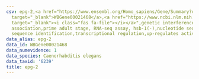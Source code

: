 ```yaml
---
csv: epg-2,<a href="https://www.ensembl.org/Homo_sapiens/Gene/Summary?db=core;g=WBGene00021468"
  target="_blank">WBGene00021468</a>,<a href="https://www.ncbi.nlm.nih.gov/pubmed/30894454"
  target="_blank"><i class="fas fa-file"></i></a>",genetic interference,functional
  association,prime adult stage, RNA-seq assay, hsb-1(-),nucleotide sequence identification,nucleotide
  sequence identification,transcriptional regulation,up-regulates activity
data_alias: epg-2
data_id: WBGene00021468
data_numevidence: 1
data_species: Caenorhabditis elegans
data_taxid: '6239'
title: epg-2
---
```

